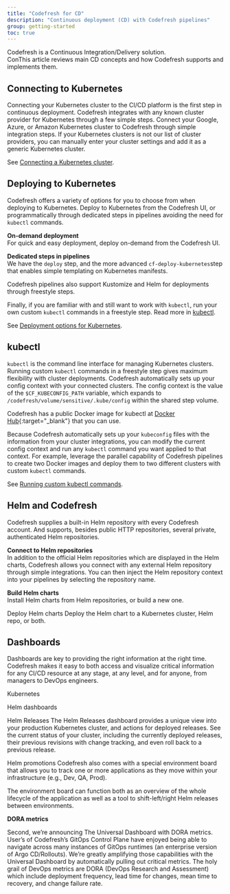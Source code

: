 ```yaml
---
title: "Codefresh for CD"
description: "Continuous deployment (CD) with Codefresh pipelines"
group: getting-started
toc: true
---
```


Codefresh is a Continuous Integration/Delivery solution.  
ConThis article reviews main CD concepts and how Codefresh supports and implements them.


<!--Focus on

Connecting K8s cluster
Deploying K8s
Running kubectl
Connecting to Helm registries
Building Helm charts
Pushing Helm charts
Deploying Helm charts
Dashboards -->


## Connecting to Kubernetes 
Connecting your Kubernetes cluster to the CI/CD platform is the first step in continuous deployment. Codefresh integrates with any known cluster provider for Kubernetes through a few simple steps. Connect your Google, Azure, or Amazon Kubernetes cluster to Codefresh through simple integration steps. If your Kubernetes clusters is not our list of cluster providers, you can manually enter your cluster settings and add it as a generic Kubernetes cluster.

See [Connecting a Kubernetes cluster]({{site.baseurl}}/docs/integrations/kubernetes/#connect-a-kubernetes-cluster).

## Deploying to Kubernetes 
Codefresh offers a variety of options for you to choose from when deploying to Kubernetes.
Deploy to Kubernetes from the Codefresh UI, or programmatically through dedicated steps in pipelines avoiding the need for `kubectl` commands.    

**On-demand deployment**  
For quick and easy deployment, deploy on-demand from the Codefresh UI.

**Dedicated steps in pipelines**  
We have the `deploy` step, and the more advanced `cf-deploy-kubernetes`step that enables simple templating on Kubernetes manifests.   

Codefresh pipelines also support Kustomize and Helm for deployments through freestyle steps. 

Finally, if you are familiar with and still want to work with `kubectl`, run your own custom `kubectl` commands in a freestyle step. Read more in [kubectl](#kubectl).

See [Deployment options for Kubernetes]({{site.baseurl}}/docs/deployments/kubernetes/deployment-options-to-kubernetes/).

## kubectl
`kubectl` is the command line interface for managing Kubernetes clusters. Running custom `kubectl` commands in a freestyle step gives maximum flexibility with cluster deployments.
Codefresh automatically sets up your config context with your connected clusters. The config context is the value of the `$CF_KUBECONFIG_PATH` variable, which expands to `/codefresh/volume/sensitive/.kube/config` within the shared step volume.

Codefresh has a public Docker image for kubectl at [Docker Hub](https://hub.docker.com/r/codefresh/kubectl/tags){:target="\_blank"} that you can use.

Because Codefresh automatically sets up your `kubeconfig` files with the information from your cluster integrations, you can modify the current config context and run any `kubectl` command you want applied to that context. For example, leverage the parallel capability of Codefresh pipelines to create two Docker images and deploy them to two different clusters with custom `kubectl` commands. 

See [Running custom kubectl commands]({{site.baseurl}}/docs/deployments/kubernetes/custom-kubectl-commands/).

## Helm and Codefresh
Codefresh supplies a built-in Helm repository with every Codefresh account. And supports, besides public HTTP repositories, several private, authenticated Helm repositories. 

**Connect to Helm repositories**  
In addition to the official Helm repositories which are displayed in the Helm charts, Codefresh allows you connect with any external Helm repository through simple integrations. You can then inject the Helm repository context into your pipelines by selecting the repository name.

**Build Helm charts**  
Install Helm charts from Helm repositories, or build a new one.

<!--Codefresh has a dedicated step for Helm step to easily integrate Helm in Codefresh pipelines, and authenticate, configure, and execute Helm commands.
The Helm step can operate in one of three modes covering most scenarios:
* Install the chart into a Kubernetes cluster. This is the default mode if not explicitly set.
* Package the chart and push it to the defined repository.
Authentication to  set up authentication and add the repo to Helm. This is useful if you want to write your own helm commands using the freestyle step’s commands property, but you still want the step to handle authentication. -->

Deploy Helm charts
Deploy the Helm chart to a Kubernetes cluster, Helm repo, or both.  


## Dashboards
Dashboards are key to providing the right information at the right time. Codefresh makes it easy to both access and visualize critical information for any CI/CD resource at any stage, at any level, and for anyone, from managers to DevOps engineers. 

Kubernetes 

Helm dashboards

Helm Releases
The Helm Releases dashboard provides a unique view into your production Kubernetes cluster, and actions for deployed releases. See the current status of your cluster, including the currently deployed releases, their previous revisions with change tracking, and even roll back to a previous release.

Helm promotions
Codefresh also comes with a special environment board that allows you to track one or more applications as they move within your infrastructure (e.g., Dev, QA, Prod).

The environment board can function both as an overview of the whole lifecycle of the application as well as a tool to shift-left/right Helm releases between environments.

**DORA metrics**  


<!--

Helm Boards


Helm Releases
The Helm Releases dashboard provides a unique view into your production Kubernetes cluster, and actions for . You can see the current status of your cluster, including the currently deployed releases, their previous revisions including change tracking, and even roll back to a previous release.

perational Dashboards ~ Exposing the most commonly needed application and environmental information to developers so that they can troubleshoot without needing assistance from the DevOps teams; even in production

Analytical Dashboards ~ Developers often need to reach out to the DevOps team to get statistics and metrics around builds and deployments. Codefresh automatically generates DORA metrics as well as many other key indicators of build and deployment efficiency, which can be easily viewed in seconds by product owners and management alike.

Kubernetes Services

Environments
-->


Second, we’re announcing The Universal Dashboard with DORA metrics. User’s of Codefresh’s GitOps Control Plane have enjoyed being able to navigate across many instances of GitOps runtimes (an enterprise version of Argo CD/Rollouts). We’re greatly amplifying those capabilities with the Universal Dashboard by automatically pulling out critical metrics. The holy grail of DevOps metrics are DORA (DevOps Research and Assessment) which include deployment frequency, lead time for changes, mean time to recovery, and change failure rate.